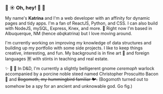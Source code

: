 ### :cactus: :sunny: Oh, hey! :cactus: :cactus:

<!--
**abqkatrina/abqkatrina** is a ✨ _special_ ✨ repository because its `README.md` (this file) appears on your GitHub profile. -->

My name's **Katrina** and I'm a web developer with an affinity for dynamic pages and tidy apps. I'm a fan of ReactJS, Python, and CSS. I can also build with NodeJS, mySQL, Express, Knex, and more. :sunrise_over_mountains: Right now I'm based in Albuquerque, NM (hence *abq*katrina) but I love moving around.

I'm currently working on improving my knowledge of data structures and building up my portfolio with some side projects. I like to keep things creative, interesting, and fun. My background is in fine art :art: and foreign languages :u7981: with stints in teaching and real estate. 

:sparkles: :game_die: :gem: 
In D&D, I'm currently a slightly belligerent gnome *ceremoph* warlock accompanied by a porcine noble steed named Christopher Proscuitto Bacon :pig2: and ~~Bogomoth, my hummingbird familiar :bird:.~~ (Bogomoth turned out to somehow be a spy for an ancient and unknowable god. Go fig.)
